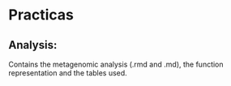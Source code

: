 # Practicas

## Analysis: 
Contains the metagenomic analysis (.rmd and .md), the function representation and the tables used.
